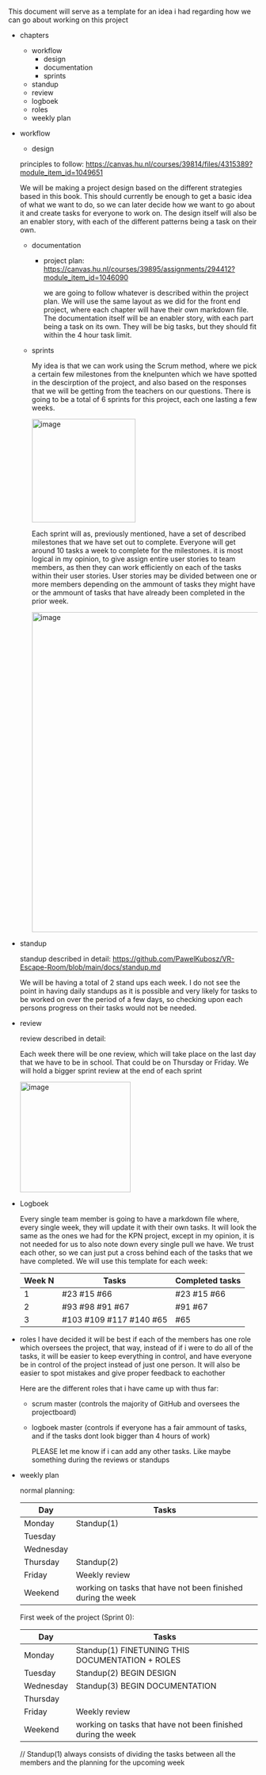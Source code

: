 This document will serve as a template for an idea i had regarding how we can go about working on this project

- chapters
  - workflow
    - design
    - documentation
    - sprints
  - standup
  - review
  - logboek
  - roles
  - weekly plan


- workflow

  - design

  principles to follow: https://canvas.hu.nl/courses/39814/files/4315389?module_item_id=1049651

  We will be making a project design based on the different strategies based in this book. This should currently be enough to get a basic idea of what we want to do, so we can later decide how we want to go about it and create tasks for everyone to work on. The design itself will also be an enabler story, with each of the different patterns being a task on their own.

  - documentation
    - project plan: https://canvas.hu.nl/courses/39895/assignments/294412?module_item_id=1046090
   
      we are going to follow whatever is described within the project plan. We will use the same layout as we did for the front end project, where each chapter will have their own markdown file. The documentation itself will be an enabler story, with each part being a task on its own. They will be big tasks, but they should fit within the 4 hour task limit.


  - sprints
    
    My idea is that we can work using the Scrum method, where we pick a certain few milestones from the knelpunten which we have spotted in the descirption of the project, and also based on the responses that we will be getting from the teachers on our questions. There is going to be a total of 6 sprints for this project, each one lasting a few weeks.

    <img width="209" alt="image" src="https://github.com/PawelKubosz/VR-Escape-Room/assets/114138468/3e207596-3abd-4dd8-afa0-3287e8a1b908">
    
    Each sprint will as, previously mentioned, have a set of described milestones that we have set out to complete. Everyone will get around 10 tasks a week to complete for the        milestones. it is most logical in my opinion, to give assign entire user stories to team members, as then they can work efficiently on each of the tasks within their user          stories. User stories may be divided between one or more members depending on the ammount of tasks they might have or the ammount of tasks that have already been completed in      the prior week. 

    <img width="646" alt="image" src="https://github.com/PawelKubosz/VR-Escape-Room/assets/114138468/c3c53a0c-b42d-41ac-b98e-d6b000a53f37">


- standup
  
  standup described in detail: https://github.com/PawelKubosz/VR-Escape-Room/blob/main/docs/standup.md

  We will be having a total of 2 stand ups each week. I do not see the point in having daily standups as it is possible and very likely for tasks to be worked on over the period of a few days, so checking upon each persons progress on their tasks would not be needed.


- review

  review described in detail:

  Each week there will be one review, which will take place on the last day that we have to be in school. That could be on Thursday or Friday. We will hold a bigger sprint review at the end of each sprint

  <img width="223" alt="image" src="https://github.com/PawelKubosz/VR-Escape-Room/assets/114138468/b19e8b89-ec29-442f-b127-90534ef2ab11">


- Logboek

  Every single team member is going to have a markdown file where, every single week, they will update it with their own tasks. It will look the same as the ones we had for the KPN project, except in my opinion, it is not needed for us to also note down every single pull we have. We trust each other, so we can just put a cross behind each of the tasks that we have completed. We will use this template for each week:
  
  | Week N | Tasks                   | Completed tasks                   |
  |--------|-------------------------|-----------------------------------|
  | 1      | #23 #15 #66             | #23 #15 #66                       |
  | 2      | #93 #98 #91 #67         | #91 #67                           |
  | 3      | #103 #109 #117 #140 #65 | #65                               |

- roles
  I have decided it will be best if each of the members has one role which oversees the project, that way, instead of if i were to do all of the tasks, it will be easier to keep everything in control, and have everyone be in control of the project instead of just one person. It will also be easier to spot mistakes and give proper feedback to eachother

  Here are the different roles that i have came up with thus far:
  - scrum master (controls the majority of GitHub and oversees the projectboard)
  - logboek master (controls if everyone has a fair ammount of tasks, and if the tasks dont look bigger than 4 hours of work)

    PLEASE let me know if i can add any other tasks. Like maybe something during the reviews or standups


- weekly plan

  normal planning:

  | Day        | Tasks                   | 
  |------------|-------------------------|
  | Monday     | Standup(1)              | 
  | Tuesday    |                         | 
  | Wednesday  |                         | 
  | Thursday   | Standup(2)              | 
  | Friday     | Weekly review           | 
  | Weekend    | working on tasks that have not been finished during the week                   

   First week of the project (Sprint 0):

  | Day        | Tasks                   | 
  |------------|-------------------------|
  | Monday     | Standup(1) FINETUNING THIS DOCUMENTATION + ROLES            | 
  | Tuesday    | Standup(2) BEGIN DESIGN                         | 
  | Wednesday  | Standup(3) BEGIN DOCUMENTATION                        | 
  | Thursday   |                         | 
  | Friday     | Weekly review           | 
  | Weekend    | working on tasks that have not been finished during the week                  |

  // Standup(1) always consists of dividing the tasks between all the members and the planning for the upcoming week
    


